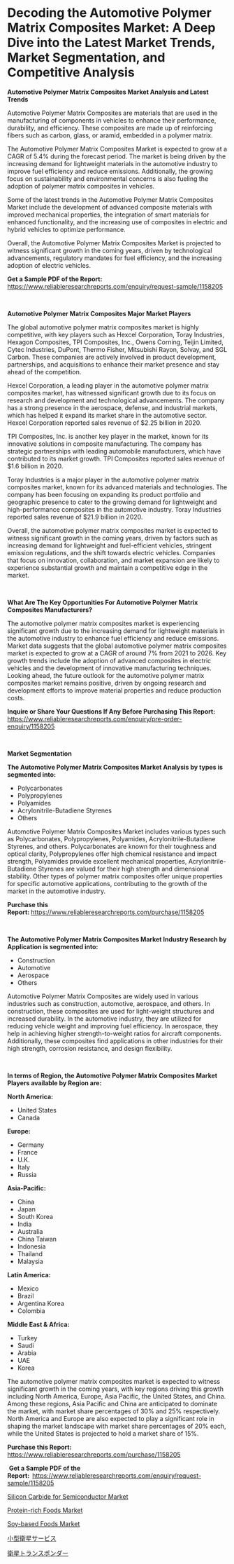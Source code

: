 <p><h1>Decoding the Automotive Polymer Matrix Composites Market: A Deep Dive into the Latest Market Trends, Market Segmentation, and Competitive Analysis</h1></p><p><strong>Automotive Polymer Matrix Composites Market Analysis and Latest Trends</strong></p>
<p><p>Automotive Polymer Matrix Composites are materials that are used in the manufacturing of components in vehicles to enhance their performance, durability, and efficiency. These composites are made up of reinforcing fibers such as carbon, glass, or aramid, embedded in a polymer matrix.</p><p>The Automotive Polymer Matrix Composites Market is expected to grow at a CAGR of 5.4% during the forecast period. The market is being driven by the increasing demand for lightweight materials in the automotive industry to improve fuel efficiency and reduce emissions. Additionally, the growing focus on sustainability and environmental concerns is also fueling the adoption of polymer matrix composites in vehicles.</p><p>Some of the latest trends in the Automotive Polymer Matrix Composites Market include the development of advanced composite materials with improved mechanical properties, the integration of smart materials for enhanced functionality, and the increasing use of composites in electric and hybrid vehicles to optimize performance.</p><p>Overall, the Automotive Polymer Matrix Composites Market is projected to witness significant growth in the coming years, driven by technological advancements, regulatory mandates for fuel efficiency, and the increasing adoption of electric vehicles.</p></p>
<p><strong>Get a Sample PDF of the Report:&nbsp;</strong> <a href="https://www.reliableresearchreports.com/enquiry/request-sample/1158205">https://www.reliableresearchreports.com/enquiry/request-sample/1158205</a></p>
<p>&nbsp;</p>
<p><strong>Automotive Polymer Matrix Composites Major Market Players</strong></p>
<p><p>The global automotive polymer matrix composites market is highly competitive, with key players such as Hexcel Corporation, Toray Industries, Hexagon Composites, TPI Composites, Inc., Owens Corning, Teijin Limited, Cytec Industries, DuPont, Thermo Fisher, Mitsubishi Rayon, Solvay, and SGL Carbon. These companies are actively involved in product development, partnerships, and acquisitions to enhance their market presence and stay ahead of the competition.</p><p>Hexcel Corporation, a leading player in the automotive polymer matrix composites market, has witnessed significant growth due to its focus on research and development and technological advancements. The company has a strong presence in the aerospace, defense, and industrial markets, which has helped it expand its market share in the automotive sector. Hexcel Corporation reported sales revenue of $2.25 billion in 2020.</p><p>TPI Composites, Inc. is another key player in the market, known for its innovative solutions in composite manufacturing. The company has strategic partnerships with leading automobile manufacturers, which have contributed to its market growth. TPI Composites reported sales revenue of $1.6 billion in 2020.</p><p>Toray Industries is a major player in the automotive polymer matrix composites market, known for its advanced materials and technologies. The company has been focusing on expanding its product portfolio and geographic presence to cater to the growing demand for lightweight and high-performance composites in the automotive industry. Toray Industries reported sales revenue of $21.9 billion in 2020.</p><p>Overall, the automotive polymer matrix composites market is expected to witness significant growth in the coming years, driven by factors such as increasing demand for lightweight and fuel-efficient vehicles, stringent emission regulations, and the shift towards electric vehicles. Companies that focus on innovation, collaboration, and market expansion are likely to experience substantial growth and maintain a competitive edge in the market.</p></p>
<p>&nbsp;</p>
<p><strong>What Are The Key Opportunities For Automotive Polymer Matrix Composites Manufacturers?</strong></p>
<p><p>The automotive polymer matrix composites market is experiencing significant growth due to the increasing demand for lightweight materials in the automotive industry to enhance fuel efficiency and reduce emissions. Market data suggests that the global automotive polymer matrix composites market is expected to grow at a CAGR of around 7% from 2021 to 2026. Key growth trends include the adoption of advanced composites in electric vehicles and the development of innovative manufacturing techniques. Looking ahead, the future outlook for the automotive polymer matrix composites market remains positive, driven by ongoing research and development efforts to improve material properties and reduce production costs.</p></p>
<p><strong>Inquire or Share Your Questions If Any Before Purchasing This Report:</strong> <a href="https://www.reliableresearchreports.com/enquiry/pre-order-enquiry/1158205">https://www.reliableresearchreports.com/enquiry/pre-order-enquiry/1158205</a></p>
<p>&nbsp;</p>
<p><strong>Market Segmentation</strong></p>
<p><strong>The Automotive Polymer Matrix Composites Market Analysis by types is segmented into:</strong></p>
<p><ul><li>Polycarbonates</li><li>Polypropylenes</li><li>Polyamides</li><li>Acrylonitrile-Butadiene Styrenes</li><li>Others</li></ul></p>
<p><p>Automotive Polymer Matrix Composites Market includes various types such as Polycarbonates, Polypropylenes, Polyamides, Acrylonitrile-Butadiene Styrenes, and others. Polycarbonates are known for their toughness and optical clarity, Polypropylenes offer high chemical resistance and impact strength, Polyamides provide excellent mechanical properties, Acrylonitrile-Butadiene Styrenes are valued for their high strength and dimensional stability. Other types of polymer matrix composites offer unique properties for specific automotive applications, contributing to the growth of the market in the automotive industry.</p></p>
<p><strong>Purchase this Report:&nbsp;</strong><a href="https://www.reliableresearchreports.com/purchase/1158205">https://www.reliableresearchreports.com/purchase/1158205</a></p>
<p>&nbsp;</p>
<p><strong>The Automotive Polymer Matrix Composites Market Industry Research by Application is segmented into:</strong></p>
<p><ul><li>Construction</li><li>Automotive</li><li>Aerospace</li><li>Others</li></ul></p>
<p><p>Automotive Polymer Matrix Composites are widely used in various industries such as construction, automotive, aerospace, and others. In construction, these composites are used for light-weight structures and increased durability. In the automotive industry, they are utilized for reducing vehicle weight and improving fuel efficiency. In aerospace, they help in achieving higher strength-to-weight ratios for aircraft components. Additionally, these composites find applications in other industries for their high strength, corrosion resistance, and design flexibility.</p></p>
<p>&nbsp;</p>
<p><strong>In terms of Region, the Automotive Polymer Matrix Composites Market Players available by Region are:</strong></p>
<p>
    <p> <strong> North America: </strong>
        <ul>
            <li>United States</li>
            <li>Canada</li>
        </ul>
        </p> 
    <p> <strong> Europe: </strong>
        <ul>
            <li>Germany</li>
            <li>France</li>
            <li>U.K.</li>
            <li>Italy</li>
            <li>Russia</li>
        </ul>
        </p> 
    <p> <strong> Asia-Pacific: </strong>
        <ul>
            <li>China</li>
            <li>Japan</li>
            <li>South Korea</li>
            <li>India</li>
            <li>Australia</li>
            <li>China Taiwan</li>
            <li>Indonesia</li>
            <li>Thailand</li>
            <li>Malaysia</li>
        </ul>
        </p> 
    <p> <strong> Latin America: </strong>
        <ul>
            <li>Mexico</li>
            <li>Brazil</li>
            <li>Argentina Korea</li>
            <li>Colombia</li>
        </ul>
        </p> 
    <p> <strong> Middle East & Africa: </strong>
        <ul>
            <li>Turkey</li>
            <li>Saudi</li>
            <li>Arabia</li>
            <li>UAE</li>
            <li>Korea</li>
        </ul>
    </p>
    </p>
<p><p>The automotive polymer matrix composites market is expected to witness significant growth in the coming years, with key regions driving this growth including North America, Europe, Asia Pacific, the United States, and China. Among these regions, Asia Pacific and China are anticipated to dominate the market, with market share percentages of 30% and 25% respectively. North America and Europe are also expected to play a significant role in shaping the market landscape with market share percentages of 20% each, while the United States is projected to hold a market share of 15%.</p></p>
<p><strong>Purchase this Report: </strong><a href="https://www.reliableresearchreports.com/purchase/1158205">https://www.reliableresearchreports.com/purchase/1158205</a></p>
<p>&nbsp;<strong>Get a Sample PDF of the Report:&nbsp;&nbsp;</strong><a href="https://www.reliableresearchreports.com/enquiry/request-sample/1158205">https://www.reliableresearchreports.com/enquiry/request-sample/1158205</a></p>
<p><strong></strong></p>
<p><p><a href="https://github.com/dx0328/Market-Research-Report-List-1/blob/main/silicon-carbide-for-semiconductor-market.md">Silicon Carbide for Semiconductor Market</a></p><p><a href="https://issuu.com/reportprime-2/docs/protein-rich-foods-market-size-2030.pptx">Protein-rich Foods Market</a></p><p><a href="https://issuu.com/reportprime-2/docs/soy-based-foods-market-size-2030.pptx">Soy-based Foods Market</a></p><p><a href="https://github.com/ksxzwxabcuynh011/Market-Research-Report-List-1/blob/main/7388219194550.md">小型衛星サービス</a></p><p><a href="https://github.com/mcbeesbxa270/Market-Research-Report-List-1/blob/main/3226656194551.md">衛星トランスポンダー</a></p></p>